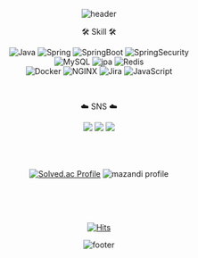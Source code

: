 <div align='center'>
	
![header](https://capsule-render.vercel.app/api?type=waving&color=gradient&fontColor=ffffff&height=260&section=header&text=Lee%20Min%20Jeong&fontSize=68&fontAlignY=38&desc=Back-end%20Engineer&descAlignY=60&descAlign=70)

<!-- color=gradient -->


<p> 🛠️ Skill 🛠️ </p>

![Java](https://img.shields.io/badge/Java-007396?style=flat-square&logo=Java&logoColor=white)
![Spring](https://img.shields.io/badge/Spring-6DB33F?style=flat-square&logo=Spring&logoColor=white)
![SpringBoot](https://img.shields.io/badge/SpringBoot-6DB33F?style=flat-square&logo=SpringBoot&logoColor=white)
![SpringSecurity](https://img.shields.io/badge/SpringSecurity-6DB33F?style=flat-square&logo=SpringSecurity&logoColor=white)
<br>
![MySQL](https://img.shields.io/badge/MySQL-4479A1?style=flat-square&logo=MySQL&logoColor=white)
![jpa](https://img.shields.io/badge/JPA-59666C?style=flat-square&logo=hibernate&logoColor=white)
![Redis](https://img.shields.io/badge/Redis-DC382D?style=flat-square&logo=Redis&logoColor=white)
<br>
![Docker](https://img.shields.io/badge/Docker-2496ED?style=flat-square&logo=Docker&logoColor=white)
![NGINX](https://img.shields.io/badge/NGINX-009639?style=flat-square&logo=NGINX&logoColor=white)
![Jira](https://img.shields.io/badge/Jira-0052CC?style=flat-square&logo=Jira&logoColor=white)
![JavaScript](https://img.shields.io/badge/JavaScript-F7DF1E?style=flat-square&logo=JavaScript&logoColor=white)
<br>

<br>
<div align=center>
	<p>☁️ SNS ☁️</p>
</div>
<div align=center>
	<a href="https://mjeong-log.tistory.com/" style=text-decoration:none >
		<img src="https://img.shields.io/badge/Blog-FF5A5F?style=flat-square&logo=tistory&logoColor=white" />
	</a>
	<a href="mailto:mjjr0424@naver.com" style=text-decoration:none >
		<img src="https://img.shields.io/badge/Mail-09B3AF?style=flat-square&logo=mailgun&logoColor=white" />
	</a>
	<a href=" " style=text-decoration:none >
		<img src="https://img.shields.io/badge/Portfolio-FFDF6F?style=flat-square&logo=Micro.blog&logoColor=white" />
	</a>
	<br>
</div>
<br>
<br>
<br>

<!--
![Anurag's GitHub stats](https://github-readme-stats.vercel.app/api?username=samdong&show_icons=true&theme=transparent)
-->

[![Solved.ac Profile](http://mazassumnida.wtf/api/v2/generate_badge?boj=samdong)](https://solved.ac/samdong/)
![mazandi profile](http://mazandi.herokuapp.com/api?handle=samdong&theme=warm)

<br>
<br>
<br>

<div align='center'
  >

[![Hits](https://hits.seeyoufarm.com/api/count/incr/badge.svg?url=https%3A%2F%2Fgithub.com%2Fealswjd&count_bg=%233F76E1&title_bg=%23555555&icon=googlescholar.svg&icon_color=%23E7E7E7&title=hits&edge_flat=false)](https://hits.seeyoufarm.com)

</div>

![footer](https://capsule-render.vercel.app/api?type=waving&color=gradient&height=120&section=footer)

<!-- &animation=fadeIn&section=footer&text=🐳&fontAlign=70 -->

</div>
